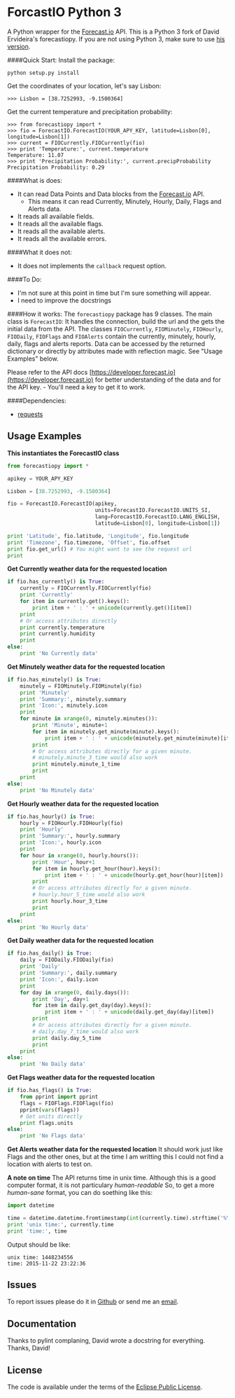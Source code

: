 ForcastIO Python 3
===================
A Python wrapper for the [Forecast.io](http://www.forecast.io) API.
This is a Python 3 fork of David Ervideira's forecastiopy. If you
are not using Python 3, make sure to use [his version](https://github.com/dvdme/forecastiopy).

####Quick Start:
Install the package:
```
python setup.py install
```

Get the coordinates of your location, let's say Lisbon:
```
>>> Lisbon = [38.7252993, -9.1500364]
```

Get the current temperature and precipitation probability:
```
>>> from forecastiopy import *
>>> fio = ForecastIO.ForecastIO(YOUR_APY_KEY, latitude=Lisbon[0], longitude=Lisbon[1])
>>> current = FIOCurrently.FIOCurrently(fio)
>>> print 'Temperature:', current.temperature
Temperature: 11.07
>>> print 'Precipitation Probability:', current.precipProbability
Precipitation Probability: 0.29
```

####What is does:
* It can read Data Points and Data blocks from the [Forecast.io](http://www.forecast.io) API.
  * This means it can read Currently, Minutely, Hourly, Daily, Flags and Alerts data.
* It reads all available fields.
* It reads all the available flags.
* It reads all the available alerts.
* It reads all the available errors.

####What it does not:
* It does not implements the `callback` request option.

####To Do:
* I'm not sure at this point in time but I'm sure something will appear.
* I need to improve the docstrings

####How it works:
The `forecastiopy` package has 9 classes.
The main class is `ForecastIO`: It handles the connection, build the url and the gets the initial data from the API.
The classes `FIOCurrently`, `FIOMinutely`, `FIOHourly`, `FIODaily`, `FIOFlags` and `FIOAlerts`
contain the currently, minutely, hourly, daily, flags and alerts reports.
Data can be accessed by the returned dictionary or directly by attributes made with reflection magic.
See "Usage Examples" below.

Please refer to the API docs [https://developer.forecast.io](https://developer.forecast.io)
for better understanding of the data and for the API key. - You'll need a key to get it to work.

####Dependencies:
* [requests](https://pypi.python.org/pypi/requests/)


Usage Examples
--------------

**This instantiates the ForecastIO class**
```python
from forecastiopy import *

apikey = YOUR_APY_KEY

Lisbon = [38.7252993, -9.1500364]

fio = ForecastIO.ForecastIO(apikey,
                            units=ForecastIO.ForecastIO.UNITS_SI,
                            lang=ForecastIO.ForecastIO.LANG_ENGLISH,
                            latitude=Lisbon[0], longitude=Lisbon[1])

print 'Latitude', fio.latitude, 'Longitude', fio.longitude
print 'Timezone', fio.timezone, 'Offset', fio.offset
print fio.get_url() # You might want to see the request url
print
```

**Get Currently weather data for the requested location**
```python
if fio.has_currently() is True:
	currently = FIOCurrently.FIOCurrently(fio)
	print 'Currently'
	for item in currently.get().keys():
		print item + ' : ' + unicode(currently.get()[item])
	print
	# Or access attributes directly
	print currently.temperature
	print currently.humidity
	print
else:
	print 'No Currently data'
```

**Get Minutely weather data for the requested location**
```python
if fio.has_minutely() is True:
	minutely = FIOMinutely.FIOMinutely(fio)
	print 'Minutely'
	print 'Summary:', minutely.summary
	print 'Icon:', minutely.icon
	print
	for minute in xrange(0, minutely.minutes()):
		print 'Minute', minute+1
		for item in minutely.get_minute(minute).keys():
			print item + ' : ' + unicode(minutely.get_minute(minute)[item])
		print
		# Or access attributes directly for a given minute.
		# minutely.minute_3_time would also work
		print minutely.minute_1_time
		print
	print
else:
	print 'No Minutely data'
```

**Get Hourly weather data for the requested location**
```python
if fio.has_hourly() is True:
	hourly = FIOHourly.FIOHourly(fio)
	print 'Hourly'
	print 'Summary:', hourly.summary
	print 'Icon:', hourly.icon
	print
	for hour in xrange(0, hourly.hours()):
		print 'Hour', hour+1
		for item in hourly.get_hour(hour).keys():
			print item + ' : ' + unicode(hourly.get_hour(hour)[item])
		print
		# Or access attributes directly for a given minute.
		# hourly.hour_5_time would also work
		print hourly.hour_3_time
		print
	print
else:
	print 'No Hourly data'
```

**Get Daily weather data for the requested location**
```python
if fio.has_daily() is True:
	daily = FIODaily.FIODaily(fio)
	print 'Daily'
	print 'Summary:', daily.summary
	print 'Icon:', daily.icon
	print
	for day in xrange(0, daily.days()):
		print 'Day', day+1
		for item in daily.get_day(day).keys():
			print item + ' : ' + unicode(daily.get_day(day)[item])
		print
		# Or access attributes directly for a given minute.
		# daily.day_7_time would also work
		print daily.day_5_time
		print
	print
else:
	print 'No Daily data'
```

**Get Flags weather data for the requested location**
```python
if fio.has_flags() is True:
	from pprint import pprint
	flags = FIOFlags.FIOFlags(fio)
	pprint(vars(flags))
	# Get units directly
	print flags.units
else:
	print 'No Flags data'
```

**Get Alerts weather data for the requested location**
It should work just like Flags and the other ones, but at the time I am writting this I could not find a location with alerts to test on.

**A note on time**
The API returns time in unix time. Although this is a good computer format,
it is not particulary _human-readable_
So, to get a more _human-sane_ format, you can do soething like this:
```python
import datetime

time = datetime.datetime.fromtimestamp(int(currently.time).strftime('%Y-%m-%d %H:%M:%S')
print 'unix time:', currently.time
print 'time:', time

```

Output should be like:
```
unix time: 1448234556
time: 2015-11-22 23:22:36
```

Issues
------
To report issues please do it in [Github](https://github.com/bitpixdigital/forecastiopy3) or
send me an <a href="mailto:angel3nyc@gmail.com">email</a>.<br>

Documentation
-------------
Thanks to pylint complaning, David wrote a docstring for everything. Thanks,
David!


License
-------
The code is available under the terms of the [Eclipse Public License](http://www.eclipse.org/legal/epl-v10.html).
